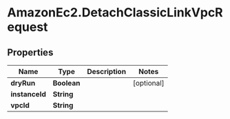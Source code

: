 # AmazonEc2.DetachClassicLinkVpcRequest

## Properties

Name | Type | Description | Notes
------------ | ------------- | ------------- | -------------
**dryRun** | **Boolean** |  | [optional] 
**instanceId** | **String** |  | 
**vpcId** | **String** |  | 


